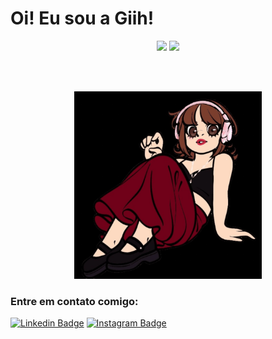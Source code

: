 

# Oi! Eu sou a Giih!

<p align="center">
  
  <img src = "https://github-readme-stats.vercel.app/api?username=GiihCastro&show_icons=true&hide=contribs,prs&cache_seconds=86400&theme=dracula" height= 180>
  <img src = "https://github-readme-stats.vercel.app/api/top-langs?username=GiihCastro&locale=en&hide_title=false&layout=compact&card_width=320&langs_count=5&theme=dracula&hide_border=false&order=2" height=180>
</p>
<br />
<br />

<p align= "center">
<img src="./arquivos/gifme.gif" alt="megif" width=300 />
</p>

### Entre em contato comigo:
[![Linkedin Badge](https://img.shields.io/badge/LinkedIn-0077B5?style=for-the-badge&logo=linkedin&logoColor=white)]([http://linkedin.com/in/ingridrosselis](https://www.linkedin.com/in/giovanna-castro-9a97802b5/))
[![Instagram Badge](https://img.shields.io/badge/Twitter-1DA1F2?style=for-the-badge&logo=twitter&logoColor=white)](https://x.com/giihcastrodev?t=-outHal3wPKqXFlc2rBGag&s=09) 


